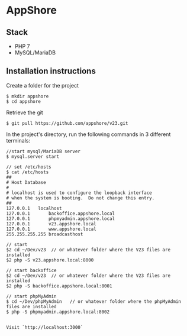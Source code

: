 # AppShore

## Stack

- PHP 7
- MySQL/MariaDB


## Installation instructions

Create a folder for the project
```
$ mkdir appshore
$ cd appshore
```

Retrieve the git
```
$ git pull https://github.com/appshore/v23.git
```

 In the project's directory, run the following commands in 3 different terminals:
```
//start mysql/MariaDB server
$ mysql.server start

// set /etc/hosts
$ cat /etc/hosts
##
# Host Database
#
# localhost is used to configure the loopback interface
# when the system is booting.  Do not change this entry.
##
127.0.0.1	localhost
127.0.0.1       backoffice.appshore.local
127.0.0.1       phpmyadmin.appshore.local
127.0.0.1       v23.appshore.local
127.0.0.1       www.appshore.local
255.255.255.255	broadcasthost

// start
$2 cd ~/Dev/v23  // or whatever folder where the V23 files are installed
$2 php -S v23.appshore.local:8000

// start backoffice
$2 cd ~/Dev/v23  // or whatever folder where the V23 files are installed
$2 php -S backoffice.appshore.local:8001

// start phpMyAdmin
$ cd ~/Dev/phpMyAdmin   // or whatever folder where the phpMyAdmin files are installed
$ php -S phpmyadmin.appshore.local:8002


Visit `http://localhost:3000`

```
